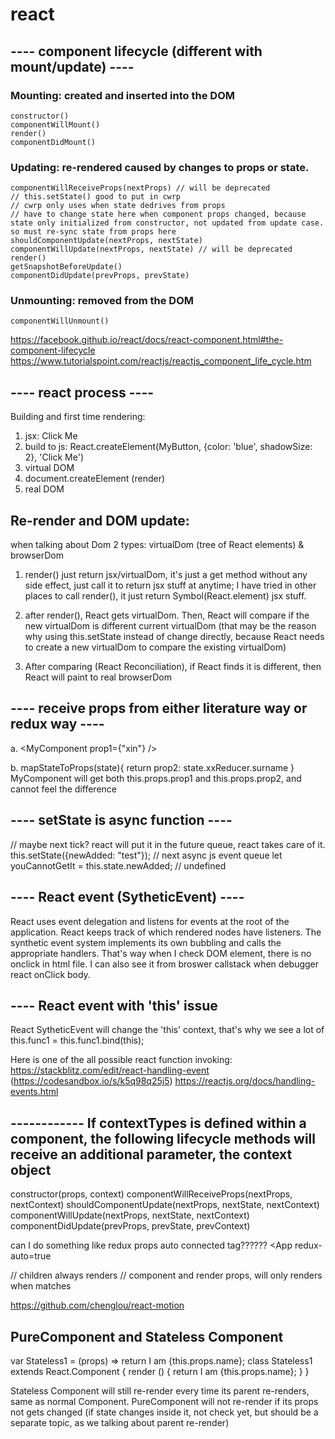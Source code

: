 # react

## ---- component lifecycle (different with mount/update) ----

### Mounting: created and inserted into the DOM

    constructor()
    componentWillMount()
    render()
    componentDidMount()

### Updating: re-rendered caused by changes to props or state.

    componentWillReceiveProps(nextProps) // will be deprecated
    // this.setState() good to put in cwrp
    // cwrp only uses when state dedrives from props
    // have to change state here when component props changed, because state only initialized from constructor, not updated from update case. so must re-sync state from props here
    shouldComponentUpdate(nextProps, nextState)
    componentWillUpdate(nextProps, nextState) // will be deprecated
    render()
    getSnapshotBeforeUpdate()
    componentDidUpdate(prevProps, prevState)

### Unmounting: removed from the DOM

    componentWillUnmount()

https://facebook.github.io/react/docs/react-component.html#the-component-lifecycle
https://www.tutorialspoint.com/reactjs/reactjs_component_life_cycle.htm

## ---- react process ----

Building and first time rendering:

1. jsx: <MyButton color="blue" shadowSize={2}>Click Me</MyButton>
2. build to js: React.createElement(MyButton, {color: 'blue', shadowSize: 2}, 'Click Me')
3. virtual DOM
4. document.createElement (render)
5. real DOM

## Re-render and DOM update:

when talking about Dom 2 types: virtualDom (tree of React elements) & browserDom

1. render() just return jsx/virtualDom, it's just a get method without any side effect, just call it to return jsx stuff at anytime; I have tried in other places to call render(), it just return Symbol(React.element) jsx stuff.

2. after render(), React gets virtualDom. Then, React will compare if the new virtualDom is different current virtualDom (that may be the reason why using this.setState instead of change directly, because React needs to create a new virtualDom to compare the existing virtualDom)

3. After comparing (React Reconciliation), if React finds it is different, then React will paint to real browserDom

## ---- receive props from either literature way or redux way ----

a. <MyComponent prop1={"xin"} />

b. mapStateToProps(state){ return prop2: state.xxReducer.surname }
MyComponent will get both this.props.prop1 and this.props.prop2, and cannot feel the difference

## ---- setState is async function ----

// maybe next tick? react will put it in the future queue, react takes care of it.
this.setState({newAdded: "test"}); // next async js event queue
let youCannotGetIt = this.state.newAdded; // undefined

## ---- React event (SytheticEvent) ----

React uses event delegation and listens for events at the root of the application.
React keeps track of which rendered nodes have listeners.
The synthetic event system implements its own bubbling and calls the appropriate handlers.
That's way when I check DOM element, there is no onclick in html file.
I can also see it from broswer callstack when debugger react onClick body.

## ---- React event with 'this' issue

React SytheticEvent will change the 'this' context, that's why we see a lot of this.func1 = this.func1.bind(this);

Here is one of the all possible react function invoking: 
https://stackblitz.com/edit/react-handling-event (https://codesandbox.io/s/k5q98q25j5)
https://reactjs.org/docs/handling-events.html

## ------------ If contextTypes is defined within a component, the following lifecycle methods will receive an additional parameter, the context object

constructor(props, context)
componentWillReceiveProps(nextProps, nextContext)
shouldComponentUpdate(nextProps, nextState, nextContext)
componentWillUpdate(nextProps, nextState, nextContext)
componentDidUpdate(prevProps, prevState, prevContext)

can I do something like redux props auto connected tag?????? <App redux-auto=true

// children always renders
// component and render props, will only renders when matches

https://github.com/chenglou/react-motion

## PureComponent and Stateless Component

var Stateless1 = (props) => return <label>I am {this.props.name}</label>;
class Stateless1 extends React.Component {
    render () { return <label>I am {this.props.name}</label>; }
}

Stateless Component will still re-render every time its parent re-renders, same as normal Component.
PureComponent will not re-render if its props not gets changed (if state changes inside it, not check yet, but should be a separate topic, as we talking about parent re-render)

